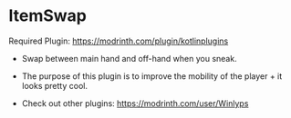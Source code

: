 # ItemSwap
Required Plugin: https://modrinth.com/plugin/kotlinplugins
- Swap between main hand and off-hand when you sneak.
- The purpose of this plugin is to improve the mobility of the player + it looks pretty cool.

- Check out other plugins: https://modrinth.com/user/Winlyps
